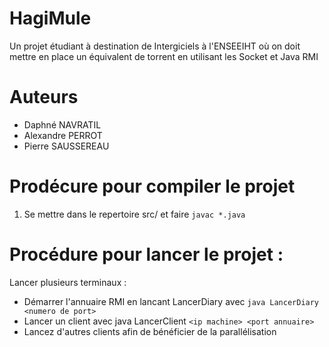 # HagiMule

Un projet étudiant à destination de Intergiciels à l'ENSEEIHT où on doit mettre en place un équivalent de torrent en utilisant les Socket et Java RMI

# Auteurs
- Daphné NAVRATIL
- Alexandre PERROT
- Pierre SAUSSEREAU

# Prodécure pour compiler le projet

1. Se mettre dans le repertoire src/ et faire `javac *.java`
 
# Procédure pour lancer le projet :

Lancer plusieurs terminaux :

- Démarrer l'annuaire RMI en lancant LancerDiary avec `java LancerDiary <numero de port>`
- Lancer un client avec java LancerClient `<ip machine> <port annuaire>`
- Lancez d'autres clients afin de bénéficier de la parallélisation
